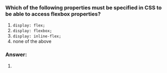 ### Which of the following properties must be specified in CSS to be able to access flexbox properties?

1. `display: flex;`
2. `display: flexbox;`
3. `display: inline-flex;`
4. none of the above


### Answer:
1.